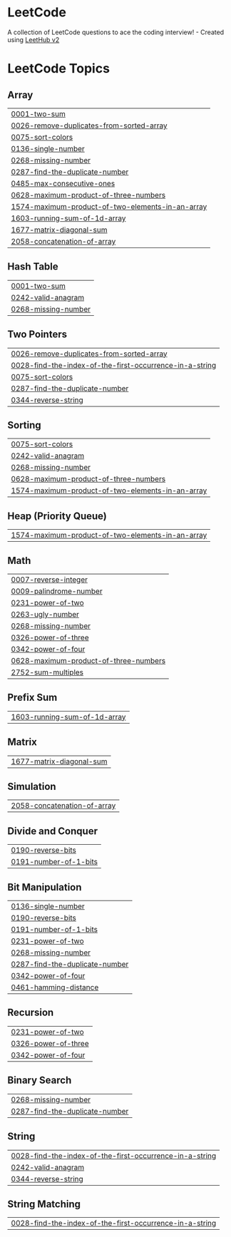 # LeetCode
A collection of LeetCode questions to ace the coding interview! - Created using [LeetHub v2](https://github.com/arunbhardwaj/LeetHub-2.0)

<!---LeetCode Topics Start-->
# LeetCode Topics
## Array
|  |
| ------- |
| [0001-two-sum](https://github.com/rajvikash18113/LeetCode/tree/master/0001-two-sum) |
| [0026-remove-duplicates-from-sorted-array](https://github.com/rajvikash18113/LeetCode/tree/master/0026-remove-duplicates-from-sorted-array) |
| [0075-sort-colors](https://github.com/rajvikash18113/LeetCode/tree/master/0075-sort-colors) |
| [0136-single-number](https://github.com/rajvikash18113/LeetCode/tree/master/0136-single-number) |
| [0268-missing-number](https://github.com/rajvikash18113/LeetCode/tree/master/0268-missing-number) |
| [0287-find-the-duplicate-number](https://github.com/rajvikash18113/LeetCode/tree/master/0287-find-the-duplicate-number) |
| [0485-max-consecutive-ones](https://github.com/rajvikash18113/LeetCode/tree/master/0485-max-consecutive-ones) |
| [0628-maximum-product-of-three-numbers](https://github.com/rajvikash18113/LeetCode/tree/master/0628-maximum-product-of-three-numbers) |
| [1574-maximum-product-of-two-elements-in-an-array](https://github.com/rajvikash18113/LeetCode/tree/master/1574-maximum-product-of-two-elements-in-an-array) |
| [1603-running-sum-of-1d-array](https://github.com/rajvikash18113/LeetCode/tree/master/1603-running-sum-of-1d-array) |
| [1677-matrix-diagonal-sum](https://github.com/rajvikash18113/LeetCode/tree/master/1677-matrix-diagonal-sum) |
| [2058-concatenation-of-array](https://github.com/rajvikash18113/LeetCode/tree/master/2058-concatenation-of-array) |
## Hash Table
|  |
| ------- |
| [0001-two-sum](https://github.com/rajvikash18113/LeetCode/tree/master/0001-two-sum) |
| [0242-valid-anagram](https://github.com/rajvikash18113/LeetCode/tree/master/0242-valid-anagram) |
| [0268-missing-number](https://github.com/rajvikash18113/LeetCode/tree/master/0268-missing-number) |
## Two Pointers
|  |
| ------- |
| [0026-remove-duplicates-from-sorted-array](https://github.com/rajvikash18113/LeetCode/tree/master/0026-remove-duplicates-from-sorted-array) |
| [0028-find-the-index-of-the-first-occurrence-in-a-string](https://github.com/rajvikash18113/LeetCode/tree/master/0028-find-the-index-of-the-first-occurrence-in-a-string) |
| [0075-sort-colors](https://github.com/rajvikash18113/LeetCode/tree/master/0075-sort-colors) |
| [0287-find-the-duplicate-number](https://github.com/rajvikash18113/LeetCode/tree/master/0287-find-the-duplicate-number) |
| [0344-reverse-string](https://github.com/rajvikash18113/LeetCode/tree/master/0344-reverse-string) |
## Sorting
|  |
| ------- |
| [0075-sort-colors](https://github.com/rajvikash18113/LeetCode/tree/master/0075-sort-colors) |
| [0242-valid-anagram](https://github.com/rajvikash18113/LeetCode/tree/master/0242-valid-anagram) |
| [0268-missing-number](https://github.com/rajvikash18113/LeetCode/tree/master/0268-missing-number) |
| [0628-maximum-product-of-three-numbers](https://github.com/rajvikash18113/LeetCode/tree/master/0628-maximum-product-of-three-numbers) |
| [1574-maximum-product-of-two-elements-in-an-array](https://github.com/rajvikash18113/LeetCode/tree/master/1574-maximum-product-of-two-elements-in-an-array) |
## Heap (Priority Queue)
|  |
| ------- |
| [1574-maximum-product-of-two-elements-in-an-array](https://github.com/rajvikash18113/LeetCode/tree/master/1574-maximum-product-of-two-elements-in-an-array) |
## Math
|  |
| ------- |
| [0007-reverse-integer](https://github.com/rajvikash18113/LeetCode/tree/master/0007-reverse-integer) |
| [0009-palindrome-number](https://github.com/rajvikash18113/LeetCode/tree/master/0009-palindrome-number) |
| [0231-power-of-two](https://github.com/rajvikash18113/LeetCode/tree/master/0231-power-of-two) |
| [0263-ugly-number](https://github.com/rajvikash18113/LeetCode/tree/master/0263-ugly-number) |
| [0268-missing-number](https://github.com/rajvikash18113/LeetCode/tree/master/0268-missing-number) |
| [0326-power-of-three](https://github.com/rajvikash18113/LeetCode/tree/master/0326-power-of-three) |
| [0342-power-of-four](https://github.com/rajvikash18113/LeetCode/tree/master/0342-power-of-four) |
| [0628-maximum-product-of-three-numbers](https://github.com/rajvikash18113/LeetCode/tree/master/0628-maximum-product-of-three-numbers) |
| [2752-sum-multiples](https://github.com/rajvikash18113/LeetCode/tree/master/2752-sum-multiples) |
## Prefix Sum
|  |
| ------- |
| [1603-running-sum-of-1d-array](https://github.com/rajvikash18113/LeetCode/tree/master/1603-running-sum-of-1d-array) |
## Matrix
|  |
| ------- |
| [1677-matrix-diagonal-sum](https://github.com/rajvikash18113/LeetCode/tree/master/1677-matrix-diagonal-sum) |
## Simulation
|  |
| ------- |
| [2058-concatenation-of-array](https://github.com/rajvikash18113/LeetCode/tree/master/2058-concatenation-of-array) |
## Divide and Conquer
|  |
| ------- |
| [0190-reverse-bits](https://github.com/rajvikash18113/LeetCode/tree/master/0190-reverse-bits) |
| [0191-number-of-1-bits](https://github.com/rajvikash18113/LeetCode/tree/master/0191-number-of-1-bits) |
## Bit Manipulation
|  |
| ------- |
| [0136-single-number](https://github.com/rajvikash18113/LeetCode/tree/master/0136-single-number) |
| [0190-reverse-bits](https://github.com/rajvikash18113/LeetCode/tree/master/0190-reverse-bits) |
| [0191-number-of-1-bits](https://github.com/rajvikash18113/LeetCode/tree/master/0191-number-of-1-bits) |
| [0231-power-of-two](https://github.com/rajvikash18113/LeetCode/tree/master/0231-power-of-two) |
| [0268-missing-number](https://github.com/rajvikash18113/LeetCode/tree/master/0268-missing-number) |
| [0287-find-the-duplicate-number](https://github.com/rajvikash18113/LeetCode/tree/master/0287-find-the-duplicate-number) |
| [0342-power-of-four](https://github.com/rajvikash18113/LeetCode/tree/master/0342-power-of-four) |
| [0461-hamming-distance](https://github.com/rajvikash18113/LeetCode/tree/master/0461-hamming-distance) |
## Recursion
|  |
| ------- |
| [0231-power-of-two](https://github.com/rajvikash18113/LeetCode/tree/master/0231-power-of-two) |
| [0326-power-of-three](https://github.com/rajvikash18113/LeetCode/tree/master/0326-power-of-three) |
| [0342-power-of-four](https://github.com/rajvikash18113/LeetCode/tree/master/0342-power-of-four) |
## Binary Search
|  |
| ------- |
| [0268-missing-number](https://github.com/rajvikash18113/LeetCode/tree/master/0268-missing-number) |
| [0287-find-the-duplicate-number](https://github.com/rajvikash18113/LeetCode/tree/master/0287-find-the-duplicate-number) |
## String
|  |
| ------- |
| [0028-find-the-index-of-the-first-occurrence-in-a-string](https://github.com/rajvikash18113/LeetCode/tree/master/0028-find-the-index-of-the-first-occurrence-in-a-string) |
| [0242-valid-anagram](https://github.com/rajvikash18113/LeetCode/tree/master/0242-valid-anagram) |
| [0344-reverse-string](https://github.com/rajvikash18113/LeetCode/tree/master/0344-reverse-string) |
## String Matching
|  |
| ------- |
| [0028-find-the-index-of-the-first-occurrence-in-a-string](https://github.com/rajvikash18113/LeetCode/tree/master/0028-find-the-index-of-the-first-occurrence-in-a-string) |
<!---LeetCode Topics End-->